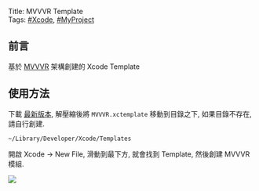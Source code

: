 Title: MVVVR Template  
Tags: [#Xcode](index.md), [#MyProject](../project/index.md)

## 前言

基於 [MVVVR](../project/01.md) 架構創建的 Xcode Template

## 使用方法

下載 [最新版本](https://github.com/shinrenpan/MVVVR-Template/releases/latest/), 解壓縮後將 `MVVVR.xctemplate` 移動到目錄之下, 如果目錄不存在, 請自行創建.

```
~/Library/Developer/Xcode/Templates
```

開啟 Xcode -> New File, 滑動到最下方, 就會找到 Template, 然後創建 MVVVR 模組.

![](https://raw.githubusercontent.com/shinrenpan/MVVVR-Template/main/images/1.png)
